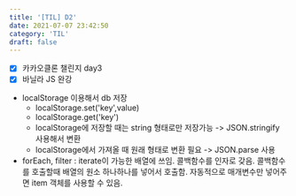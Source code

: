 ```yaml
---
title: '[TIL] D2'
date: 2021-07-07 23:42:50
category: 'TIL'
draft: false
---
```


- [x]  카카오클론 챌린지 day3
- [x]  바닐라 JS 완강 

- localStorage 이용해서 db 저장 
    - localStorage.set('key',value)
    - localStorage.get('key')
    - localStorage에 저장할 때는 string 형태로만 저장가능 -> JSON.stringify 사용해서 변환
    - localStorage에서 가져올 때 원래 형태로 변환 필요 -> JSON.parse 사용
- forEach, filter : iterate이 가능한 배열에 쓰임. 콜백함수를 인자로 갖음. 콜백함수를 호출할때 배열의 원소 하나하나를 넣어서 호출함. 자동적으로 매개변수만 넣어주면 item 객체를 사용할 수 있음.